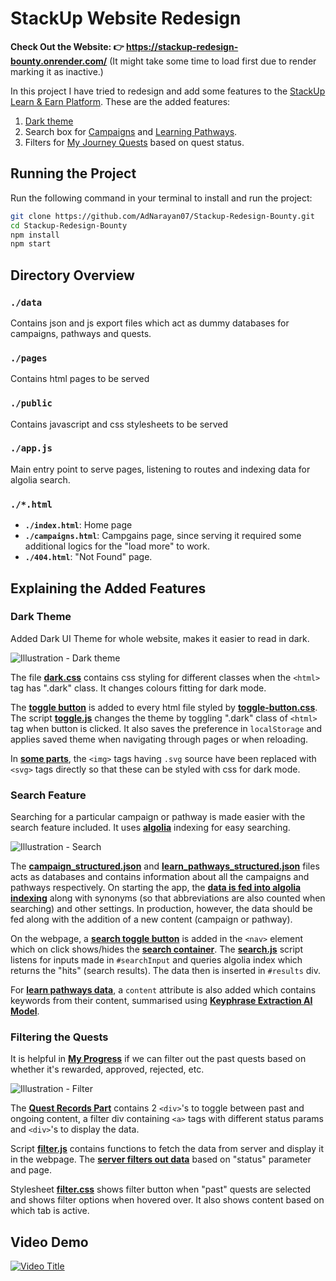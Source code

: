 # StackUp Website Redesign

**Check Out the Website: 👉 https://stackup-redesign-bounty.onrender.com/** (It might take some time to load first due to render marking it as inactive.)

In this project I have tried to redesign and add some features to the [StackUp Learn & Earn Platform](http://earn.stackup.dev/).
These are the added features:
1.  [Dark theme](https://stackup-redesign-bounty.onrender.com/)
2.  Search box for [Campaigns](https://stackup-redesign-bounty.onrender.com/campaigns) and [Learning Pathways](https://stackup-redesign-bounty.onrender.com/learn/pathways).
3.  Filters for [My Journey Quests](https://stackup-redesign-bounty.onrender.com/my/journeys/quests) based on quest status.

## Running the Project
Run the following command in your terminal to install and run the project:
```bash
git clone https://github.com/AdNarayan07/Stackup-Redesign-Bounty.git
cd Stackup-Redesign-Bounty
npm install
npm start
```

## Directory Overview

### `./data`
Contains json and js export files which act as dummy databases for campaigns, pathways and quests.


### `./pages`
Contains html pages to be served

### `./public`
Contains javascript and css stylesheets to be served

### `./app.js`
Main entry point to serve pages, listening to routes and indexing data for algolia search.

### `./*.html`
*   **`./index.html`**: Home page
*   **`./campaigns.html`**: Campgains page, since serving it required some additional logics for the "load more" to work.
*   **`./404.html`**: "Not Found" page.

## Explaining the Added Features

### Dark Theme
Added Dark UI Theme for whole website, makes it easier to read in dark.

![Illustration - Dark theme](https://cdn.discordapp.com/attachments/1156217464225546330/1265335473681858600/illustration-1.svg?ex=66a122fd&is=669fd17d&hm=51506d8ec8922e1b563e71825d3e50bb43bd4937d2ae53d394dee9422a074d8d&)

The file **[dark.css](/public/styles/dark.css)** contains css styling for different classes when the `<html>` tag has ".dark" class. It changes colours fitting for dark mode.

The **[toggle button](/index.html#L311-L327)** is added to every html file styled by **[toggle-button.css](/public/styles/toggle-button.css)**. The script **[toggle.js](public/javascript/toggle.js)** changes the theme by toggling ".dark" class of `<html>` tag when button is clicked. It also saves the preference in `localStorage` and applies saved theme when navigating through pages or when reloading.

In **[some parts](/index.html#L391-L395)**, the `<img>` tags having `.svg` source have been replaced with `<svg>` tags directly so that these can be styled with css for dark mode.

### Search Feature
Searching for a particular campaign or pathway is made easier with the search feature included. It uses **[algolia](https://www.algolia.com/)** indexing for easy searching.

![Illustration - Search](https://cdn.discordapp.com/attachments/1156217464225546330/1265335474029858836/illustration-2.svg?ex=66a122fd&is=669fd17d&hm=abcc9a21eeab9a20f4a633eaeb809cc7a3ca7a09fc218cd1f56767ac349cde5d&)

The **[campaign_structured.json](/data/campaigns_structured.json)** and **[learn_pathways_structured.json](/data/learn_pathways_structured.json)** files acts as databases and contains information about all the campaigns and pathways respectively. On starting the app, the **[data is fed into algolia indexing](/app.js#L101-L145)** along with synonyms (so that abbreviations are also counted when searching) and other settings. In production, however, the data should be fed along with the addition of a new content (campaign or pathway).

On the webpage, a **[search toggle button](/campaigns.html#L575-L586)** is added in the `<nav>` element which on click shows/hides the **[search container](/campaigns.html#L672-L688)**.
The **[search.js](/public/javascript/search.js)** script listens for inputs made in `#searchInput` and queries algolia index which returns the "hits" (search results). The data then is inserted in `#results` div.

For **[learn pathways data](/data/learn_pathways_structured.json)**, a `content` attribute is also added which contains keywords from their content, summarised using **[Keyphrase Extraction AI Model](https://huggingface.co/ml6team/keyphrase-extraction-kbir-inspec)**.

### Filtering the Quests
It is helpful in **[My Progress](https://stackup-redesign-bounty.onrender.com/my/journeys/quests)** if we can filter out the past quests based on whether it's rewarded, approved, rejected, etc.

![Illustration - Filter](https://cdn.discordapp.com/attachments/1156217464225546330/1265335474285842522/illustration-3.svg?ex=66a122fd&is=669fd17d&hm=7825e5831769e155631443ad0dab868389fc81360d9fce75f250470fab873955&)

The **[Quest Records Part](/pages/my/journeys/quests.html#L528-L571)** contains 2 `<div>`'s to toggle between past and ongoing content, a filter div containing `<a>` tags with different status params and `<div>`'s to display the data.

Script **[filter.js](/public/javascript/filter.js)** contains functions to fetch the data from server and display it in the webpage. The **[server filters out data](/app.js#L48-L74)** based on "status" parameter and page.

Stylesheet **[filter.css](/public/styles/filter.css)** shows filter button when "past" quests are selected and shows filter options when hovered over. It also shows content based on which tab is active.

## Video Demo
[![Video Title](https://img.youtube.com/vi/lCZO7EONduI/0.jpg)](https://www.youtube.com/watch?v=lCZO7EONduI)